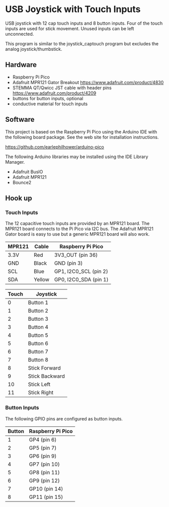 # USB Joystick with Touch Inputs

USB joystick with 12 cap touch inputs and 8 button inputs. Four of the touch
inputs are used for stick movement. Unused inputs can be left unconnected.

This program is similar to the joystick_captouch program but excludes the
analog joystick/thumbstick.

## Hardware

* Raspberry Pi Pico
* Adafruit MPR121 Gator Breakout https://www.adafruit.com/product/4830
* STEMMA QT/Qwicc JST cable with header pins https://www.adafruit.com/product/4209
* buttons for button inputs, optional
* conductive material for touch inputs

## Software

This project is based on the Raspberry Pi Pico using the Arduino IDE with the
following board package. See the web site for installation instructions.

https://github.com/earlephilhower/arduino-pico

The following Arduino libraries may be installed using the IDE Library Manager.

* Adafruit BusIO
* Adafruit MPR121
* Bounce2

## Hook up

### Touch Inputs

The 12 capacitive touch inputs are provided by an MPR121 board. The MPR121
board connects to the Pi Pico via I2C bus. The Adafruit MPR121 Gator board is
easy to use but a generic MPR121 board will also work.

MPR121  |Cable  |Raspberry Pi Pico
--------|-------|-----------------
3.3V    |Red    |3V3_OUT (pin 36)
GND     |Black  |GND (pin 3)
SCL     |Blue   |GP1, I2C0_SCL (pin 2)
SDA     |Yellow |GP0, I2C0_SDA (pin 1)

Touch   |Joystick
--------|--------
0       |Button 1
1       |Button 2
2       |Button 3
3       |Button 4
4       |Button 5
5       |Button 6
6       |Button 7
7       |Button 8
8       |Stick Forward
9       |Stick Backward
10      |Stick Left
11      |Stick Right

### Button Inputs

The following GPIO pins are configured as button inputs.

Button  |Raspberry Pi Pico
--------|-----------------
1       |GP4 (pin 6)
2       |GP5 (pin 7)
3       |GP6 (pin 9)
4       |GP7 (pin 10)
5       |GP8 (pin 11)
6       |GP9 (pin 12)
7       |GP10 (pin 14)
8       |GP11 (pin 15)
